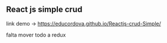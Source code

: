 ## React js  simple crud 

link demo -> https://educordova.github.io/Reactjs-crud-Simple/ 

falta mover todo a  redux 
